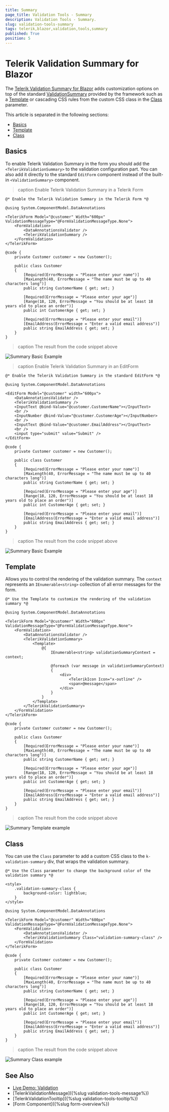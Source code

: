 ```yaml
---
title: Summary
page_title: Validation Tools - Summary
description: Validation Tools - Summary.
slug: validation-tools-summary
tags: telerik,blazor,validation,tools,summary
published: True
position: 5
---
```


# Telerik Validation Summary for Blazor

The <a href = "https://www.telerik.com/blazor-ui/validationsummary" target="_blank">Telerik Validation Summary for Blazor</a> adds customization options on top of the standard <a href="https://docs.microsoft.com/en-us/dotnet/api/system.web.ui.webcontrols.validationsummary?view=netframework-4.8" target="_blank">ValidationSummary</a> provided by the framework such as a [Template](#template) or cascading CSS rules from the custom CSS class in the [Class](#class) parameter.

This article is separated in the following sections:

* [Basics](#basics)
* [Template](#template)
* [Class](#class)

## Basics

To enable Telerik Validation Summary in the form you should add the `<TelerikValidationSummary>` to the validation configuration part. You can also add it directly to the standard `EditForm` component instead of the built-in `<ValidationSummary>` component.

>caption Enable Telerik Validation Summary in a Telerik Form

````CSHTML
@* Enable the Telerik Validation Summary in the Telerik Form *@

@using System.ComponentModel.DataAnnotations

<TelerikForm Model="@customer" Width="600px" ValidationMessageType="@FormValidationMessageType.None">
    <FormValidation>
        <DataAnnotationsValidator />
        <TelerikValidationSummary />
    </FormValidation>
</TelerikForm>

@code {
    private Customer customer = new Customer();

    public class Customer
    {
        [Required(ErrorMessage = "Please enter your name")]
        [MaxLength(40, ErrorMessage = "The name must be up to 40 characters long")]
        public string CustomerName { get; set; }

        [Required(ErrorMessage = "Please enter your age")]
        [Range(18, 120, ErrorMessage = "You should be at least 18 years old to place an order")]
        public int CustomerAge { get; set; }

        [Required(ErrorMessage = "Please enter your email")]
        [EmailAddress(ErrorMessage = "Enter a valid email address")]
        public string EmailAddress { get; set; }
    }
}
````

>caption The result from the code snippet above

![Summary Basic Example](images/summary-example.png)

>caption Enable Telerik Validation Summary in an EditForm

````CSHTML
@* Enable the Telerik Validation Summary in the standard EditForm *@

@using System.ComponentModel.DataAnnotations

<EditForm Model="@customer" width="600px">
    <DataAnnotationsValidator />
    <TelerikValidationSummary />
    <InputText @bind-Value="@customer.CustomerName"></InputText>
    <br />
    <InputNumber @bind-Value="@customer.CustomerAge"></InputNumber>
    <br />
    <InputText @bind-Value="@customer.EmailAddress"></InputText>
    <br />
    <input type="submit" value="Submit" />
</EditForm>

@code {
    private Customer customer = new Customer();

    public class Customer
    {
        [Required(ErrorMessage = "Please enter your name")]
        [MaxLength(40, ErrorMessage = "The name must be up to 40 characters long")]
        public string CustomerName { get; set; }

        [Required(ErrorMessage = "Please enter your age")]
        [Range(18, 120, ErrorMessage = "You should be at least 18 years old to place an order")]
        public int CustomerAge { get; set; }

        [Required(ErrorMessage = "Please enter your email")]
        [EmailAddress(ErrorMessage = "Enter a valid email address")]
        public string EmailAddress { get; set; }
    }
}
````

>caption The result from the code snippet above

![Summary Basic Example](images/summary-example-editform.png)


## Template

Allows you to control the rendering of the validation summary. The `context` represents an `IEnumerable<string>` collection of all error messages for the form.

````CSHTML
@* Use the Template to customize the rendering of the validation summary *@

@using System.ComponentModel.DataAnnotations

<TelerikForm Model="@customer" Width="600px" ValidationMessageType="@FormValidationMessageType.None">
    <FormValidation>
        <DataAnnotationsValidator />
        <TelerikValidationSummary>
            <Template>
                @{ 
                    IEnumerable<string> validationSummaryContext = context;

                    @foreach (var message in validationSummaryContext)
                    {
                        <div>
                            <TelerikIcon Icon="x-outline" />
                            <span>@message</span>
                        </div>
                    }
                }
            </Template>
        </TelerikValidationSummary>
    </FormValidation>
</TelerikForm>

@code {
    private Customer customer = new Customer();

    public class Customer
    {
        [Required(ErrorMessage = "Please enter your name")]
        [MaxLength(40, ErrorMessage = "The name must be up to 40 characters long")]
        public string CustomerName { get; set; }

        [Required(ErrorMessage = "Please enter your age")]
        [Range(18, 120, ErrorMessage = "You should be at least 18 years old to place an order")]
        public int CustomerAge { get; set; }

        [Required(ErrorMessage = "Please enter your email")]
        [EmailAddress(ErrorMessage = "Enter a valid email address")]
        public string EmailAddress { get; set; }
    }
}
````

>caption The result from the code snippet above

![Summary Template example](images/summary-template-example.png)

## Class

You can use the `Class` parameter to add a custom CSS class to the `k-validation-summary` div, that wraps the validation summary.

````CSHTML
@* Use the Class parameter to change the background color of the validation summary *@

<style>
    .validation-summary-class {
        background-color: lightblue;
    }
</style>

@using System.ComponentModel.DataAnnotations

<TelerikForm Model="@customer" Width="600px" ValidationMessageType="@FormValidationMessageType.None">
    <FormValidation>
        <DataAnnotationsValidator />
        <TelerikValidationSummary Class="validation-summary-class" />
    </FormValidation>
</TelerikForm>

@code {
    private Customer customer = new Customer();

    public class Customer
    {
        [Required(ErrorMessage = "Please enter your name")]
        [MaxLength(40, ErrorMessage = "The name must be up to 40 characters long")]
        public string CustomerName { get; set; }

        [Required(ErrorMessage = "Please enter your age")]
        [Range(18, 120, ErrorMessage = "You should be at least 18 years old to place an order")]
        public int CustomerAge { get; set; }

        [Required(ErrorMessage = "Please enter your email")]
        [EmailAddress(ErrorMessage = "Enter a valid email address")]
        public string EmailAddress { get; set; }
    }
}
````

>caption The result from the code snippet above

![Summary Class example](images/summary-class-example.png)

## See Also

* [Live Demo: Validation](https://demos.telerik.com/blazor-ui/validation/overview)
* [TelerikValidationMessage]({%slug validation-tools-message%})
* [TelerikValidationTooltip]({%slug validation-tools-tooltip%})
* [Form Component]({%slug form-overview%})

